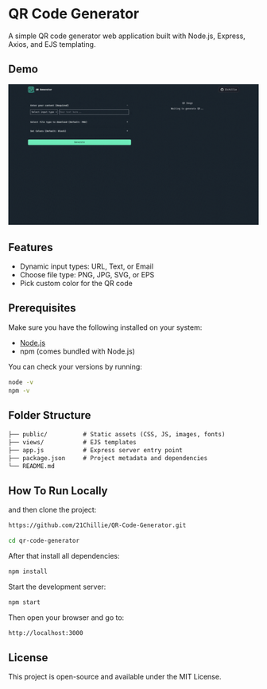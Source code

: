 # QR Code Generator

A simple QR code generator web application built with Node.js, Express, Axios, and EJS templating.


## Demo

![QR Code Generator Demo](./assets/demo.gif)

## Features

- Dynamic input types: URL, Text, or Email
- Choose file type: PNG, JPG, SVG, or EPS
- Pick custom color for the QR code

## Prerequisites

Make sure you have the following installed on your system:

- [Node.js](https://nodejs.org/)
- npm (comes bundled with Node.js)

You can check your versions by running:

```bash
node -v
npm -v
```

## Folder Structure
```
├── public/          # Static assets (CSS, JS, images, fonts)
├── views/           # EJS templates
├── app.js           # Express server entry point
├── package.json     # Project metadata and dependencies
└── README.md
```

## How To Run Locally

and then clone the project:
```bash
https://github.com/21Chillie/QR-Code-Generator.git
```

```bash
cd qr-code-generator
```

After that install all dependencies:
```bash
npm install
```

Start the development server:
```bash
npm start
```

Then open your browser and go to:
```bash
http://localhost:3000
```

## License
This project is open-source and available under the MIT License.

